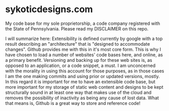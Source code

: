 # sykoticdesigns.com
My code base for my sole proprietorship, a code company registered with the State of Pennsylvania. Please read my DISCLAIMER on this repo. 



I will summarize here: Extensibility is defined currently by google with a top result describing an "architecture" that is "designed to accommodate changes". Github provides me with this in it's most core form. This is why I have chosen to load a number of websites' code bases here, and online, as a primary benefit. Versioning and backing up for these web sites is, as opposed to an application, or a code snippet, a must. I am unconcerned with the morality in using this account for those purposes, as in those cases I am the  one making commits and using prior or updated versions, mostly. In this regard it is important for me to have an extensible code base, but more important for my storage of static web content and designs to be kept structurally sound in at least one way that makes use of the cloud and removes the possibility of inactivity as being any cause of lost data. What that means is, Github is a great way to store and reference code!
